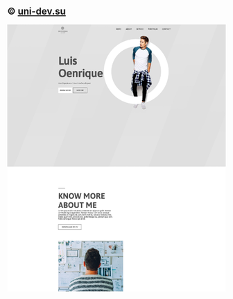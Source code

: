 ## &copy; <a href="https://uni-dev.su">uni-dev.su</a>
![Демострация](https://github.com/development-studio/Luis-Oenrique/blob/master/main.jpg)
